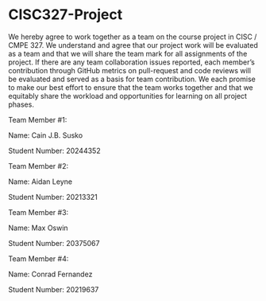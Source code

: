 # CISC327-Project

We hereby agree to work together as a team on the course project in CISC / CMPE 327. We understand and agree that our project work will be evaluated as a team and that we will share the team mark for all assignments of the project. If there are any team collaboration issues reported, each member’s contribution through GitHub metrics on pull-request and code reviews will be evaluated and served as a basis for team contribution. We each promise to make our best effort to ensure that the team works together and that we equitably share the workload and opportunities for learning on all project phases.

Team Member #1: 

Name: Cain J.B. Susko

Student Number: 20244352

Team Member #2: 

Name: Aidan Leyne

Student Number: 20213321

Team Member #3:

Name: Max Oswin

Student Number: 20375067

Team Member #4:

Name: Conrad Fernandez

Student Number: 20219637
